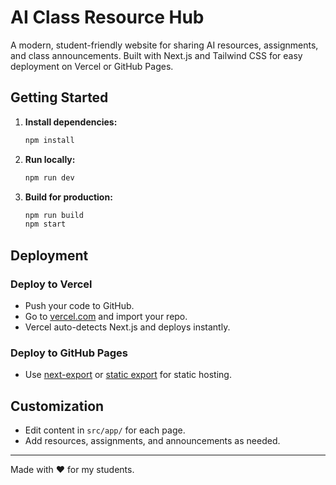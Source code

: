 # AI Class Resource Hub

A modern, student-friendly website for sharing AI resources, assignments, and class announcements. Built with Next.js and Tailwind CSS for easy deployment on Vercel or GitHub Pages.

## Getting Started

1. **Install dependencies:**
   ```bash
   npm install
   ```
2. **Run locally:**
   ```bash
   npm run dev
   ```
3. **Build for production:**
   ```bash
   npm run build
   npm start
   ```

## Deployment

### Deploy to Vercel
- Push your code to GitHub.
- Go to [vercel.com](https://vercel.com/import) and import your repo.
- Vercel auto-detects Next.js and deploys instantly.

### Deploy to GitHub Pages
- Use [next-export](https://nextjs.org/docs/pages/api-reference/next.config.js/exportPathMap) or [static export](https://nextjs.org/docs/pages/building-your-application/deploying/static-exports) for static hosting.

## Customization
- Edit content in `src/app/` for each page.
- Add resources, assignments, and announcements as needed.

---
Made with ❤️ for my students.
